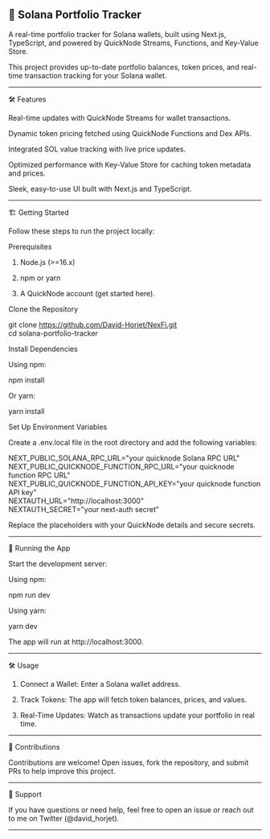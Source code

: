 ## 🚀 Solana Portfolio Tracker

A real-time portfolio tracker for Solana wallets, built using Next.js, TypeScript, and powered by QuickNode Streams, Functions, and Key-Value Store.

This project provides up-to-date portfolio balances, token prices, and real-time transaction tracking for your Solana wallet.


---

🛠 Features

Real-time updates with QuickNode Streams for wallet transactions.

Dynamic token pricing fetched using QuickNode Functions and Dex APIs.

Integrated SOL value tracking with live price updates.

Optimized performance with Key-Value Store for caching token metadata and prices.

Sleek, easy-to-use UI built with Next.js and TypeScript.



---

🏗️ Getting Started

Follow these steps to run the project locally:

Prerequisites

1. Node.js (>=16.x)


2. npm or yarn


3. A QuickNode account (get started here).



Clone the Repository

git clone https://github.com/David-Horjet/NexFi.git  
cd solana-portfolio-tracker

Install Dependencies

Using npm:

npm install

Or yarn:

yarn install

Set Up Environment Variables

Create a .env.local file in the root directory and add the following variables:

NEXT_PUBLIC_SOLANA_RPC_URL="your quicknode Solana RPC URL"  
NEXT_PUBLIC_QUICKNODE_FUNCTION_RPC_URL="your quicknode function RPC URL"  
NEXT_PUBLIC_QUICKNODE_FUNCTION_API_KEY="your quicknode function API key"  
NEXTAUTH_URL="http://localhost:3000"  
NEXTAUTH_SECRET="your next-auth secret"

Replace the placeholders with your QuickNode details and secure secrets.


---

🚀 Running the App

Start the development server:

Using npm:

npm run dev

Using yarn:

yarn dev

The app will run at http://localhost:3000.


---

🛠️ Usage

1. Connect a Wallet: Enter a Solana wallet address.


2. Track Tokens: The app will fetch token balances, prices, and values.


3. Real-Time Updates: Watch as transactions update your portfolio in real time.




---

🤝 Contributions

Contributions are welcome! Open issues, fork the repository, and submit PRs to help improve this project.


---

💬 Support

If you have questions or need help, feel free to open an issue or reach out to me on Twitter (@david_horjet).


---

